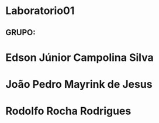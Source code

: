 # Laboratorio01

## GRUPO:
# Edson Júnior Campolina Silva
# João Pedro Mayrink de Jesus
# Rodolfo Rocha Rodrigues
